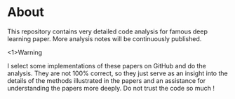 <h1>About</h1>

This repository contains very detailed code analysis for famous deep learning paper. More analysis notes will be continuously published.

<1>Warning</h1>

I select some implementations of these papers on GitHub and do the analysis. They are not 100% correct, so they just serve as an insight into the details of the methods illustrated in the papers and an assistance for understanding the papers more deeply. Do not trust the code so much !
